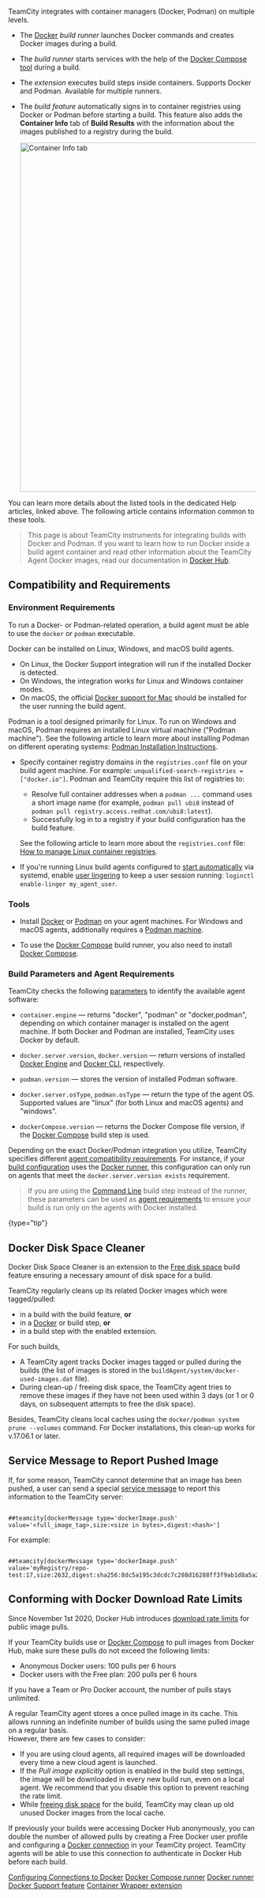 [//]: # (title: Integrating TeamCity with Container Managers)
[//]: # (auxiliary-id: Integrating TeamCity with Docker and Podman)

TeamCity integrates with container managers (Docker, Podman) on multiple levels.

* The [Docker](docker.md) _build runner_ launches Docker commands and creates Docker images during a build.
* The [](docker-compose.md) _build runner_ starts services with the help of the [Docker Compose tool](https://docs.docker.com/compose/) during a build.
* The [](container-wrapper.md) _extension_ executes build steps inside containers. Supports Docker and Podman. Available for multiple runners.
* The [](docker-support.md) _build feature_ automatically signs in to container registries using Docker or Podman before starting a build. This feature also adds the __Container Info__ tab of __Build Results__ with the information about the images published to a registry during the build.

    <img src="dk-containerInfoTab.png" width="706" alt="Container Info tab"/>

You can learn more details about the listed tools in the dedicated Help articles, linked above. The following article contains information common to these tools.

>This page is about TeamCity instruments for integrating builds with Docker and Podman. If you want to learn how to run Docker inside a build agent container and read other information about the TeamCity Agent Docker images, read our documentation in [Docker Hub](https://hub.docker.com/r/jetbrains/teamcity-agent/).

## Compatibility and Requirements

### Environment Requirements

To run a Docker- or Podman-related operation, a build agent must be able to use the `docker` or `podman` executable.

Docker can be installed on Linux, Windows, and macOS build agents.

* On Linux, the Docker Support integration will run if the installed Docker is detected.
* On Windows, the integration works for Linux and Windows container modes.
* On macOS, the official [Docker support for Mac](https://docs.docker.com/docker-for-mac/install/) should be installed for the user running the build agent.

Podman is a tool designed primarily for Linux. To run on Windows and macOS, Podman requires an installed Linux virtual machine ("Podman machine"). See the following article to learn more about installing Podman on different operating systems: [Podman Installation Instructions](https://podman.io/docs/installation).

* Specify container registry domains in the `registries.conf` file on your build agent machine. For example: `unqualified-search-registries = ["docker.io"]`. Podman and TeamCity require this list of registries to:

  * Resolve full container addresses when a `podman ...` command uses a short image name (for example, `podman pull ubi8` instead of `podman pull registry.access.redhat.com/ubi8:latest`).
  * Successfully log in to a registry if your build configuration has the [](docker-support.md) build feature.
  
  See the following article to learn more about the `registries.conf` file: [How to manage Linux container registries](https://www.redhat.com/sysadmin/manage-container-registries).

* If you're running Linux build agents configured to [start automatically](start-teamcity-agent.md#Automatic+Agent+Start+Under+Linux) via systemd, enable [user lingering](https://www.freedesktop.org/software/systemd/man/loginctl.html) to keep a user session running: `loginctl enable-linger my_agent_user`.



### Tools

* Install [Docker](https://docs.docker.com/engine/installation/) or [Podman](https://podman.io) on your agent machines. For Windows and macOS agents, additionally requires a [Podman machine](https://podman.io/docs/installation).

* To use the [Docker Compose](docker-compose.md) build runner, you also need to install [Docker Compose](https://docs.docker.com/compose/install/).

### Build Parameters and Agent Requirements

TeamCity checks the following [parameters](configuring-build-parameters.md) to identify the available agent software:

* `container.engine` — returns "docker", "podman" or "docker,podman", depending on which container manager is installed on the agent machine. If both Docker and Podman are installed, TeamCity uses Docker by default.

* `docker.server.version`, `docker.version` — return versions of installed [Docker Engine](https://docs.docker.com/engine/reference/commandline/dockerd/)  and [Docker CLI](https://docs.docker.com/engine/reference/commandline/docker/), respectively.

* `podman.version` — stores the version of installed Podman software.

* `docker.server.osType`, `podman.osType` — return the type of the agent OS. Supported values are "linux" (for both Linux and macOS agents) and "windows".

* `dockerCompose.version` — returns the Docker Compose file version, if the [Docker Compose](docker-compose.md) build step is used.

Depending on the exact Docker/Podman integration you utilize, TeamCity specifies different [agent compatibility requirements](configuring-agent-requirements.md). For instance, if your [build configuration](managing-builds.md) uses the [Docker runner](docker.md), this configuration can only run on agents that meet the `docker.server.version exists` requirement.


> If you are using the [Command Line](command-line.md) build step instead of the [](docker.md) runner, these parameters can be used as [agent requirements](agent-requirements.md) to ensure your build is run only on the agents with Docker installed.
> 
{type="tip"}




## Docker Disk Space Cleaner

Docker Disk Space Cleaner is an extension to the [Free disk space](free-disk-space.md) build feature ensuring a necessary amount of disk space for a build.

TeamCity regularly cleans up its related Docker images which were tagged/pulled:
* in a build with the [](docker-support.md) build feature, __or__
* in a [Docker](docker.md) or [](docker-compose.md) build step, __or__
* in a build step with the enabled [](container-wrapper.md) extension.

For such builds,  

* A TeamCity agent tracks Docker images tagged or pulled during the builds (the list of images is stored in the `buildAgent/system/docker-used-images.dat` file).
* During clean-up / freeing disk space, the TeamCity agent tries to remove these images if they have not been used within 3 days (or 1 or 0 days, on subsequent attempts to free the disk space).

Besides, TeamCity cleans local сaches using the `docker/podman system prune --volumes` command. For Docker installations, this clean-up works for v.17.06.1 or later.

## Service Message to Report Pushed Image

If, for some reason, TeamCity cannot determine that an image has been pushed, a user can send a special [service message](service-messages.md) to report this information to the TeamCity server:

```Shell

##teamcity[dockerMessage type='dockerImage.push' value='<full_image_tag>,size:<size in bytes>,digest:<hash>']

```

For example:

```Shell

##teamcity[dockerMessage type='dockerImage.push' value='myRegistry/repo-test:17,size:2632,digest:sha256:8dc5a195c3dcdc7c288d16288ff3f9ab1d8a5a230e09afb9c8dc9215e861aa55']
```

## Conforming with Docker Download Rate Limits

Since November 1st 2020, Docker Hub introduces [download rate limits](https://docs.docker.com/docker-hub/download-rate-limit/) for public image pulls.

If your TeamCity builds use [](container-wrapper.md) or [Docker Compose](docker-compose.md) to pull images from Docker Hub, make sure these pulls do not exceed the following limits:

* Anonymous Docker users: 100 pulls per 6 hours
* Docker users with the Free plan: 200 pulls per 6 hours

If you have a Team or Pro Docker account, the number of pulls stays unlimited.

A regular TeamCity agent stores a once pulled image in its cache. This allows running an indefinite number of builds using the same pulled image on a regular basis.   
However, there are few cases to consider:
* If you are using cloud agents, all required images will be downloaded every time a new cloud agent is launched.
* If the _Pull image explicitly_ option is enabled in the build step settings, the image will be downloaded in every new build run, even on a local agent. We recommend that you disable this option to prevent reaching the rate limit.
* While [freeing disk space](free-disk-space.md) for the build, TeamCity may clean up old unused Docker images from the local cache.

If previously your builds were accessing Docker Hub anonymously, you can double the number of allowed pulls by creating a Free Docker user profile and configuring a [Docker connection](configuring-connections-to-docker.md) in your TeamCity project. TeamCity agents will be able to use this connection to authenticate in Docker Hub before each build.

<seealso>
        <category ref="admin-guide">
            <a href="configuring-connections-to-docker.md">Configuring Connections to Docker</a>
            <a href="docker-compose.md">Docker Compose runner</a>
            <a href="docker.md">Docker runner</a>
            <a href="docker-support.md">Docker Support feature</a>
            <a href="container-wrapper.md">Container Wrapper extension</a>
        </category>
</seealso>